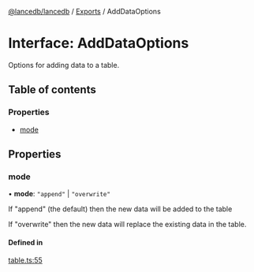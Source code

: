 [@lancedb/lancedb](../README.md) / [Exports](../modules.md) / AddDataOptions

# Interface: AddDataOptions

Options for adding data to a table.

## Table of contents

### Properties

- [mode](AddDataOptions.md#mode)

## Properties

### mode

• **mode**: ``"append"`` \| ``"overwrite"``

If "append" (the default) then the new data will be added to the table

If "overwrite" then the new data will replace the existing data in the table.

#### Defined in

[table.ts:55](https://github.com/universalmind303/lancedb/blob/833b375/nodejs/lancedb/table.ts#L55)
